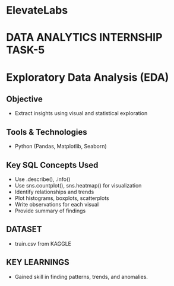 # ElevateLabs
# DATA ANALYTICS INTERNSHIP TASK-5
# Exploratory Data Analysis (EDA)

## Objective
* Extract insights using visual and statistical exploration
  
## Tools & Technologies
*  Python (Pandas, Matplotlib, Seaborn)

## Key SQL Concepts Used
* Use .describe(), .info()
* Use sns.countplot(), sns.heatmap() for visualization
* Identify relationships and trends
* Plot histograms, boxplots, scatterplots
* Write observations for each visual
* Provide summary of findings

## DATASET
* train.csv from KAGGLE

## KEY LEARNINGS
* Gained skill in finding patterns, trends, and anomalies.
